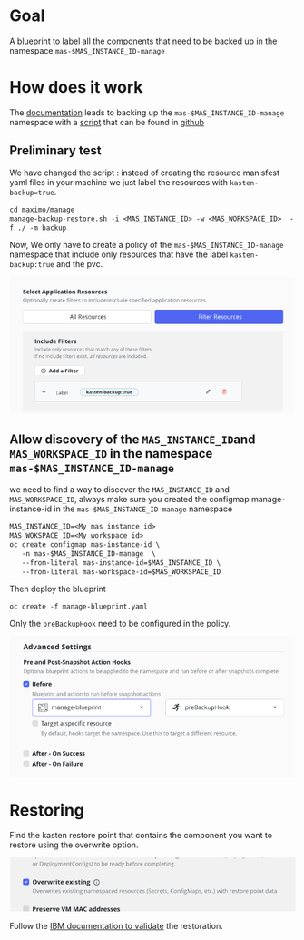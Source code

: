 # Goal 

A blueprint to label all the components that need to be backed up in the namespace `mas-$MAS_INSTANCE_ID-manage`

# How does it work 

The [documentation](https://www.ibm.com/docs/en/masv-and-l/cd?topic=manage-namespace) leads to backing up the `mas-$MAS_INSTANCE_ID-manage` namespace with a [script](https://www.ibm.com/docs/en/masv-and-l/cd?topic=namespace-backing-up-maximo-manage-script) that can be found in [github](https://github.com/ibm-mas/cli/blob/master/image/cli/mascli/backup-restore/manage-backup-restore.sh)  


## Preliminary test 

We have changed the script : instead of creating the resource manisfest yaml files in your machine we just label the resources with `kasten-backup=true`.

```
cd maximo/manage
manage-backup-restore.sh -i <MAS_INSTANCE_ID> -w <MAS_WORKSPACE_ID>  -f ./ -m backup
```

Now, We only have to create a policy of the `mas-$MAS_INSTANCE_ID-manage` namespace that include only resources that have the label `kasten-backup:true` and the pvc.

![Label filter](./label-filter.png)

## Allow discovery of the `MAS_INSTANCE_ID`and `MAS_WORKSPACE_ID` in the namespace `mas-$MAS_INSTANCE_ID-manage` 

we need to find a way to discover the `MAS_INSTANCE_ID` and  `MAS_WORKSPACE_ID`, always make sure you created the configmap manage-instance-id in the `mas-$MAS_INSTANCE_ID-manage` namespace

```
MAS_INSTANCE_ID=<My mas instance id>
MAS_WOKSPACE_ID=<My workspace id>
oc create configmap mas-instance-id \
   -n mas-$MAS_INSTANCE_ID-manage  \
   --from-literal mas-instance-id=$MAS_INSTANCE_ID \
   --from-literal mas-workspace-id=$MAS_WORKSPACE_ID
```

Then deploy the blueprint

```
oc create -f manage-blueprint.yaml 
```

Only the `preBackupHook` need to be configured in the policy.

![Setting up pre backup hook](./only-pre-backup-hook.png)

# Restoring 

Find the kasten restore point that contains the component you want to restore using the overwrite option.

![Overwrite](./overwrite.png)

Follow the [IBM documentation to validate](https://www.ibm.com/docs/en/masv-and-l/cd?topic=manage-validating-restoration-maximo) the restoration.


